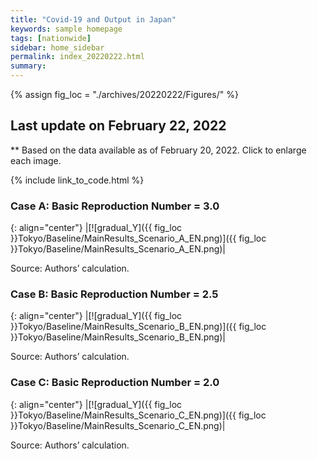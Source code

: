 ```yaml
---
title: "Covid-19 and Output in Japan"
keywords: sample homepage
tags: [nationwide]
sidebar: home_sidebar
permalink: index_20220222.html
summary:
---
```


{% assign fig_loc = "./archives/20220222/Figures/" %}

## Last update on February 22, 2022
** Based on the data available as of February 20, 2022. Click to enlarge each image.

{% include link_to_code.html %}







###  Case A: Basic Reproduction Number = 3.0

{: align="center"}
|[![gradual_Y]({{ fig_loc }}Tokyo/Baseline/MainResults_Scenario_A_EN.png)]({{ fig_loc }}Tokyo/Baseline/MainResults_Scenario_A_EN.png)|

Source: Authors’ calculation.

###  Case B: Basic Reproduction Number = 2.5

{: align="center"}
|[![gradual_Y]({{ fig_loc }}Tokyo/Baseline/MainResults_Scenario_B_EN.png)]({{ fig_loc }}Tokyo/Baseline/MainResults_Scenario_B_EN.png)|

Source: Authors’ calculation.

###  Case C: Basic Reproduction Number = 2.0

{: align="center"}
|[![gradual_Y]({{ fig_loc }}Tokyo/Baseline/MainResults_Scenario_C_EN.png)]({{ fig_loc }}Tokyo/Baseline/MainResults_Scenario_C_EN.png)|

Source: Authors’ calculation.

